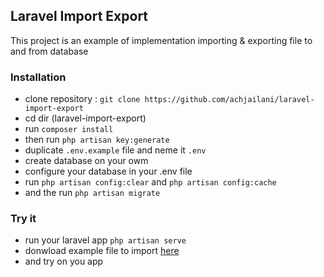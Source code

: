 ## Laravel Import Export

This project is an example of implementation importing & exporting file to and from database


### Installation

* clone repository : ``git clone https://github.com/achjailani/laravel-import-export``
* cd dir (laravel-import-export)
* run  ``composer install``
* then run ``php artisan key:generate``
* duplicate ``.env.example`` file and neme it ``.env``
* create database on your owm
* configure your database in your .env file
* run ``php artisan config:clear`` and ``php artisan config:cache``
* and the run ``php artisan migrate``

### Try it
* run your laravel app ``php artisan serve``
* donwload example file to import [here](https://docs.google.com/spreadsheets/d/1PQPN8GxxK_PDGNCjhCA9XpdPe7oEdPEpwe1amxN_YT0/edit?usp=sharing)
* and try on you app
